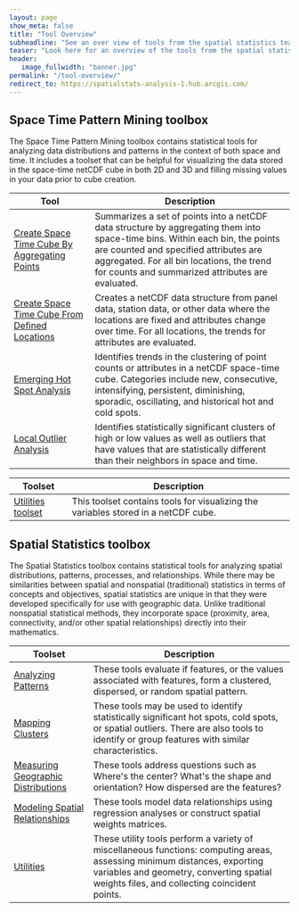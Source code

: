 ```yaml
---
layout: page
show_meta: false
title: "Tool Overview"
subheadline: "See an over view of tools from the spatial statistics team"
teaser: "Look here for an overview of the tools from the spatial statistics team"
header:
   image_fullwidth: "banner.jpg"
permalink: "/tool-overview/"
redirect_to: https://spatialstats-analysis-1.hub.arcgis.com/
---
```


## Space Time Pattern Mining toolbox ##

The Space Time Pattern Mining toolbox contains statistical tools for analyzing data distributions and patterns in the context of both space and time. It includes a toolset that can be helpful for visualizing the data stored in the space-time netCDF cube in both 2D and 3D and filling missing values in your data prior to cube creation.


| Tool | Description |
| --- | --- |
| [Create Space Time Cube By Aggregating Points](http://pro.arcgis.com/en/pro-app/tool-reference/space-time-pattern-mining/create-space-time-cube.htm) | Summarizes a set of points into a netCDF data structure by aggregating them into space-time bins. Within each bin, the points are counted and specified attributes are aggregated. For all bin locations, the trend for counts and summarized attributes are evaluated. |
| [Create Space Time Cube From Defined Locations](http://pro.arcgis.com/en/pro-app/tool-reference/space-time-pattern-mining/createcubefromdefinedlocations.htm) | Creates a netCDF data structure from panel data, station data, or other data where the locations are fixed and attributes change over time. For all locations, the trends for attributes are evaluated. |
| [Emerging Hot Spot Analysis](http://pro.arcgis.com/en/pro-app/tool-reference/space-time-pattern-mining/emerginghotspots.htm) | Identifies trends in the clustering of point counts or attributes in a netCDF space-time cube. Categories include new, consecutive, intensifying, persistent, diminishing, sporadic, oscillating, and historical hot and cold spots. |
| [Local Outlier Analysis](http://pro.arcgis.com/en/pro-app/tool-reference/space-time-pattern-mining/localoutlieranalysis.htm) | Identifies statistically significant clusters of high or low values as well as outliers that have values that are statistically different than their neighbors in space and time. |

| Toolset | Description |
| --- | --- |
| [Utilities toolset](http://pro.arcgis.com/en/pro-app/tool-reference/space-time-pattern-mining/an-overview-of-the-utilities-toolset.htm) | This toolset contains tools for visualizing the variables stored in a netCDF cube. |

## Spatial Statistics toolbox ##

The Spatial Statistics toolbox contains statistical tools for analyzing spatial distributions, patterns, processes, and relationships. While there may be similarities between spatial and nonspatial (traditional) statistics in terms of concepts and objectives, spatial statistics are unique in that they were developed specifically for use with geographic data. Unlike traditional nonspatial statistical methods, they incorporate space (proximity, area, connectivity, and/or other spatial relationships) directly into their mathematics.


| Toolset | Description |
| ------- | ----------- |
| [Analyzing Patterns](http://pro.arcgis.com/en/pro-app/tool-reference/spatial-statistics/an-overview-of-the-analyzing-patterns-toolset.htm) | These tools evaluate if features, or the values associated with features, form a clustered, dispersed, or random spatial pattern. |
| [Mapping Clusters](http://pro.arcgis.com/en/pro-app/tool-reference/spatial-statistics/an-overview-of-the-mapping-clusters-toolset.htm) | These tools may be used to identify statistically significant hot spots, cold spots, or spatial outliers. There are also tools to identify or group features with similar characteristics. |
| [Measuring Geographic Distributions](http://pro.arcgis.com/en/pro-app/tool-reference/spatial-statistics/an-overview-of-the-measuring-geographic-distributions-toolset.htm) | These tools address questions such as Where's the center? What's the shape and orientation? How dispersed are the features? |
| [Modeling Spatial Relationships](http://pro.arcgis.com/en/pro-app/tool-reference/spatial-statistics/an-overview-of-the-modeling-spatial-relationships-toolset.htm) | These tools model data relationships using regression analyses or construct spatial weights matrices. |
| [Utilities](http://pro.arcgis.com/en/pro-app/tool-reference/spatial-statistics/an-overview-of-the-utilities-toolset.htm) | These utility tools perform a variety of miscellaneous functions: computing areas, assessing minimum distances, exporting variables and geometry, converting spatial weights files, and collecting coincident points. |


